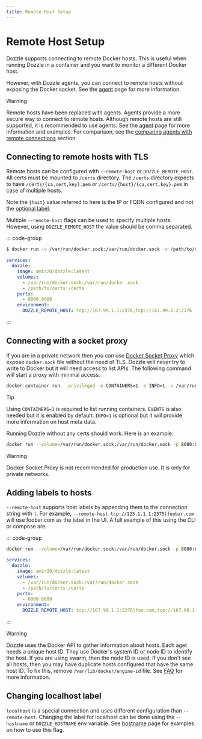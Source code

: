 ```yaml
---
title: Remote Host Setup
---
```


# Remote Host Setup

Dozzle supports connecting to remote Docker hosts. This is useful when running Dozzle in a container and you want to monitor a different Docker host.

However, with Dozzle agents, you can connect to remote hosts without exposing the Docker socket. See the [agent](/guide/agent) page for more information.

> [!WARNING]
> Remote hosts have been replaced with agents. Agents provide a more secure way to connect to remote hosts. Although remote hosts are still supported, it is recommended to use agents. See the [agent](/guide/agent) page for more information and examples. For comparison, see the [comparing agents with remote connections](/guide/agent#comparing-agents-with-remote-connection) section.

## Connecting to remote hosts with TLS

Remote hosts can be configured with `--remote-host` or `DOZZLE_REMOTE_HOST`. All certs must be mounted to `/certs` directory. The `/certs` directory expects to have `/certs/{ca,cert,key}.pem` or `/certs/{host}/{ca,cert,key}.pem` in case of multiple hosts.

Note the `{host}` value referred to here is the IP or FQDN configured and not the [optional label](#adding-labels-to-hosts).

Multiple `--remote-host` flags can be used to specify multiple hosts. However, using `DOZZLE_REMOTE_HOST` the value should be comma separated.

::: code-group

```sh [cli]
$ docker run -v /var/run/docker.sock:/var/run/docker.sock -v /path/to/certs:/certs -p 8080:8080 amir20/dozzle --remote-host tcp://167.99.1.1:2376 --remote-host tcp://167.99.1.2:2376
```

```yaml [docker-compose.yml]
services:
  dozzle:
    image: amir20/dozzle:latest
    volumes:
      - /var/run/docker.sock:/var/run/docker.sock
      - /path/to/certs:/certs
    ports:
      - 8080:8080
    environment:
      DOZZLE_REMOTE_HOST: tcp://167.99.1.1:2376,tcp://167.99.1.2:2376
```

:::

## Connecting with a socket proxy

If you are in a private network then you can use [Docker Socket Proxy](https://github.com/Tecnativa/docker-socket-proxy) which expose `docker.sock` file without the need of TLS. Dozzle will never try to write to Docker but it will need access to list APIs. The following command will start a proxy with minimal access.

```sh
docker container run --privileged -e CONTAINERS=1 -e INFO=1 -v /var/run/docker.sock:/var/run/docker.sock -p 2375:2375 tecnativa/docker-socket-proxy
```

> [!TIP]
> Using `CONTAINERS=1` is required to list running containers. `EVENTS` is also needed but it is enabled by default. `INFO=1` is optional but it will provide more information on host meta data.

Running Dozzle without any certs should work. Here is an example:

```sh
docker run --volume=/var/run/docker.sock:/var/run/docker.sock -p 8080:8080 amir20/dozzle --remote-host tcp://123.1.1.1:2375
```

> [!WARNING]
> Docker Socket Proxy is not recommended for production use. It is only for private networks.

## Adding labels to hosts

`--remote-host` supports host labels by appending them to the connection string with `|`. For example, `--remote-host tcp://123.1.1.1:2375|foobar.com` will use foobar.com as the label in the UI. A full example of this using the CLI or compose are:

::: code-group

```sh
docker run --volume=/var/run/docker.sock:/var/run/docker.sock -p 8080:8080 amir20/dozzle --remote-host tcp://123.1.1.1:2375|foobar.com
```

```yaml [docker-compose.yml]
services:
  dozzle:
    image: amir20/dozzle:latest
    volumes:
      - /var/run/docker.sock:/var/run/docker.sock
      - /path/to/certs:/certs
    ports:
      - 8080:8080
    environment:
      DOZZLE_REMOTE_HOST: tcp://167.99.1.1:2376|foo.com,tcp://167.99.1.2:2376|bar.com
```

:::

> [!WARNING]
> Dozzle uses the Docker API to gather information about hosts. Each aget needs a unique host ID. They use Docker's system ID or node ID to identify the host. If you are using swarm, then the node ID is used. If you don't see all hosts, then you may have duplicate hosts configured that have the same host ID. To fix this, remove `/var/lib/docker/engine-id` file. See [FAQ](/guide/faq#i-am-seeing-duplicate-hosts-error-in-the-logs-how-do-i-fix-it) for more information.

## Changing localhost label

`localhost` is a special connection and uses different configuration than `--remote-host`. Changing the label for localhost can be done using the `--hostname` or `DOZZLE_HOSTNAME` env variable. See [hostname](/guide/hostname) page for examples on how to use this flag.
